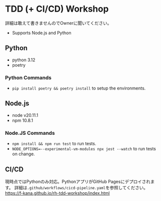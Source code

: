 # TDD (+ CI/CD) Workshop

詳細は敢えて書きませんのでOwnerに聞いてください。

* Supports Node.js and Python

## Python

* python 3.12
* poetry

### Python Commands

* `pip install poetry && poetry install` to setup the environments.

## Node.js

* node v20.11.1
* npm 10.8.1

### Node.JS Commands

* `npm install && npm run test` to run tests.
* `NODE_OPTIONS=--experimental-vm-modules npx jest --watch` to run tests on change.

## CI/CD

現時点ではPythonのみ対応。PythonアプリがGitHub Pagesにデプロイされます。
詳細は`.github/workflows/cicd-pipeline.yaml`を参照してください。
<https://f-kana.github.io/rh-tdd-workshop/index.html>
